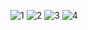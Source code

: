 ![1](https://user-images.githubusercontent.com/111568619/199432447-c8a4189d-ade4-4e75-a6ff-48f5980519b4.png)
![2](https://user-images.githubusercontent.com/111568619/199432466-e366b14a-dbba-4188-8c61-7a740916f7c0.png)
![3](https://user-images.githubusercontent.com/111568619/199432223-83479157-7a10-41f7-94ba-63445300b8fc.png)
![4](https://user-images.githubusercontent.com/111568619/199432504-cbbfaad6-256b-43c9-8383-dd202cb866b5.png)

